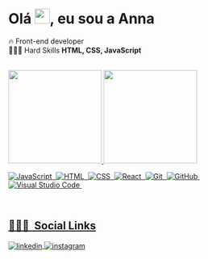 <!-- ### Olá Pessoal! Sou a Anna 👋 -->

<h1 align="left">Olá <img src="https://raw.githubusercontent.com/kaueMarques/kaueMarques/master/hi.gif" width="30px">, eu sou a Anna</h1>

🔥 Front-end developer<br>
👩🏼‍💻 Hard Skills **HTML, CSS, JavaScript**


<br>

<div align="left">
  <a href="https://github.com/rafaballerini">
  <img height="185em" src="https://github-readme-stats.vercel.app/api?username=annassabino&show_icons=true&theme=omni&include_all_commits=true&count_private=true"/>
  <img height="185em" src="https://github-readme-stats.vercel.app/api/top-langs/?username=annassabino&layout=compact&langs_count=7&theme=omni"/>
</div>
  
![JavaScript](https://img.shields.io/badge/-JavaScript-f0db4f?style=for-the-badge)&nbsp;
![HTML](https://img.shields.io/badge/-HTML-e34f26?style=for-the-badge)&nbsp;
![CSS](https://img.shields.io/badge/-CSS-1471b6?style=for-the-badge)&nbsp;
![React](https://img.shields.io/badge/-React-62dafb?style=for-the-badge)&nbsp;
![Git](https://img.shields.io/badge/-Git-f34f28?style=for-the-badge)&nbsp;
![GitHub](https://img.shields.io/badge/-GitHub-100e0f?style=for-the-badge)&nbsp;
![Visual Studio Code](https://img.shields.io/badge/-Visual%20Studio%20Code-0065a9?style=for-the-badge)&nbsp;


<br>

## 👩🏼‍🦱 &nbsp;Social Links

<!-- <p align="left" style="background:yellow">
<a href="https://codepen.io/maykbrito" target="_blank">
  <img align="center" src="https://img.shields.io/badge/-maykbrito-05122A?style=flat&logo=codepen" alt="codepen"/>
</a> 
<a href="https://twitter.com/maykbrito" target="_blank">
  <img align="center" src="https://img.shields.io/badge/-maykbrito-05122A?style=flat&logo=twitter" alt="twitter"/>  
</a> 
<a href="https://youtube.com/maykbrito" target="_blank">
 <img align="center" src="https://img.shields.io/badge/-maykbrito-05122A?style=flat&logo=youtube" alt="youtube"/>
</a>
</p>
-->
<a href="https://linkedin.com/in/annaclaudiasabino" target="_blank">
  <img align="center" src="https://img.shields.io/badge/-annaclaudiasabino-836FFF?style=for-the-badge&logo=linkedin&logoColor=white" alt="linkedin"/>
</a>
<a href="https://instagram.com/annaclaudiasabino" target="_blank">
 <img align="center" src="https://img.shields.io/badge/-annaclaudiasabino-836FFF?style=for-the-badge&logo=instagram&logoColor=white" alt="instagram"/>
</a>



